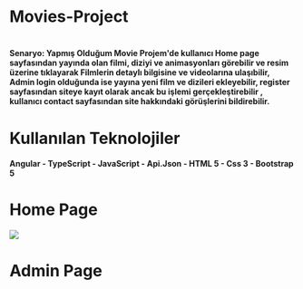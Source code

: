 <h1>Movies-Project<h1>
<h4>Senaryo: Yapmış Olduğum Movie Projem'de kullanıcı Home page sayfasından yayında olan filmi, diziyi ve animasyonları görebilir ve resim üzerine tıklayarak Filmlerin detaylı bilgisine ve videolarına ulaşıbilir, Admin login olduğunda ise yayına yeni film ve dizileri  ekleyebilir, register sayfasından siteye kayıt olarak ancak bu işlemi gerçekleştirebilir , kullanıcı contact sayfasından site hakkındaki görüşlerini bildirebilir.<h4>
<h1>Kullanılan Teknolojiler</h1>
<h4>Angular - TypeScript - JavaScript - Api.Json - HTML 5 - Css 3 - Bootstrap 5<h/4>
<h1>Home Page</h1>
<img src="https://github.com/Burak006/Movie-Project/assets/116731704/e130f102-20ef-4ecb-b91d-cb9d0da421dc">

<h1>Admin Page</h1>
<img src="">
